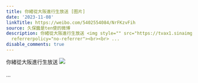 ```yaml
---
title: 你緒從大阪進行生放送 [图片]
date: '2023-11-08'
linkTitle: https://weibo.com/5402554084/NrFKzvFih
source: 久保醬是ten使的微博
description: 你緒從大阪進行生放送 <img style="" src="https://tvax1.sinaimg.cn/large/005TCz76gy1hjo4yvw6xzj31be0qojyw.jpg"
  referrerpolicy="no-referrer"><br><br> ...
disable_comments: true
---
```

你緒從大阪進行生放送 <img style="" src="https://tvax1.sinaimg.cn/large/005TCz76gy1hjo4yvw6xzj31be0qojyw.jpg" referrerpolicy="no-referrer"><br><br> ...